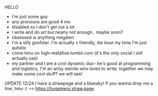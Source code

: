 HELLO
- I'm just some guy
- any pronouns are good 4 me
- disabled so I don't get out a lot
- I write and do art but nearly not enough.. maybe soon?
- obsessed w anything megaten
- I'm a silly goofster. I'm actually v friendly, dw bout my tone I'm just autistic
- come hmu on high-metafive.tumblr.com (it's the only social I still actually use)
- my partner and I are a cool dynamic duo- he's good at programming and logistics, I'm an artsy weirdo who loves to write. together we may make some cool stuff? we will see!

UPDATE 12/24 I have a strawpage and a bluesky! If you wanna drop me a line, hmu :) --> https://hugelewis.straw.page
<!---
hugelewis/hugelewis is a ✨ special ✨ repository because its `README.md` (this file) appears on your GitHub profile.
You can click the Preview link to take a look at your changes.
--->

